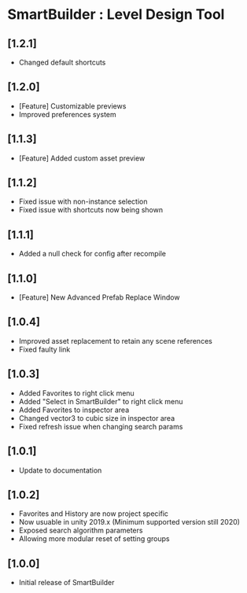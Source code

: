 # SmartBuilder : Level Design Tool

## [1.2.1]
- Changed default shortcuts

## [1.2.0]
- [Feature] Customizable previews
- Improved preferences system

## [1.1.3]
- [Feature] Added custom asset preview

## [1.1.2]
- Fixed issue with non-instance selection
- Fixed issue with shortcuts now being shown

## [1.1.1]
- Added a null check for config after recompile

## [1.1.0]
- [Feature] New Advanced Prefab Replace Window

## [1.0.4]
- Improved asset replacement to retain any scene references
- Fixed faulty link

## [1.0.3]
- Added Favorites to right click menu
- Added "Select in SmartBuilder" to right click menu
- Added Favorites to inspector area
- Changed vector3 to cubic size in inspector area
- Fixed refresh issue when changing search params

## [1.0.1]
- Update to documentation

## [1.0.2]
- Favorites and History are now project specific
- Now usuable in unity 2019.x (Minimum supported version still 2020)
- Exposed search algorithm parameters
- Allowing more modular reset of setting groups

## [1.0.0]
- Initial release of SmartBuilder


